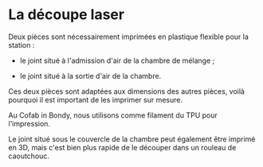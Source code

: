 # La découpe laser

Deux pièces sont nécessairement imprimées en plastique flexible pour la station :

- le joint situé à l'admission d'air de la chambre de mélange ;

- le joint situé à la sortie d'air de la chambre.

Ces deux pièces sont adaptées aux dimensions des autres pièces, voilà pourquoi il est important de les imprimer sur mesure.

Au Cofab in Bondy, nous utilisons comme filament du TPU pour l'impression.

Le joint situé sous le couvercle de la chambre peut également être imprimé en 3D, mais c'est bien plus rapide de le découper dans un rouleau de caoutchouc.